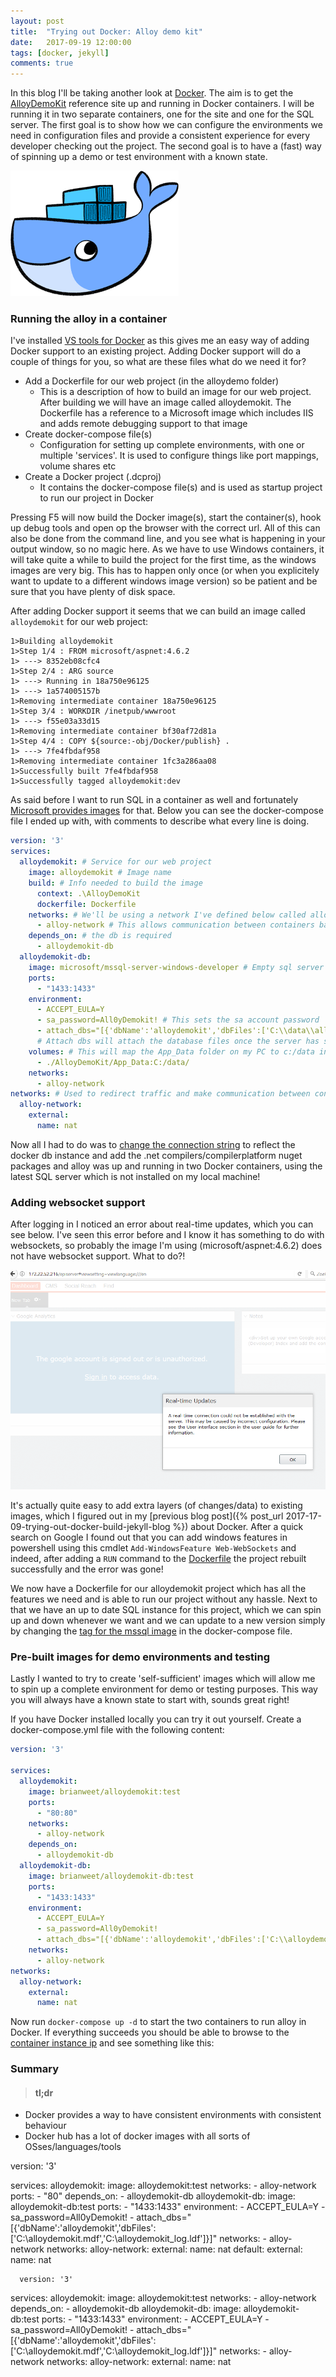 ```yaml
---
layout: post
title:  "Trying out Docker: Alloy demo kit"
date:   2017-09-19 12:00:00
tags: [docker, jekyll]
comments: true
---
```


In this blog I'll be taking another look at [Docker](https://www.docker.com/). The aim is to get the [AlloyDemoKit](https://github.com/episerver/AlloyDemoKit) reference site up and running in Docker containers. I will be running it in two separate containers, one for the site and one for the SQL server. The first goal is to show how we can configure the environments we need in configuration files and provide a consistent experience for every developer checking out the project. The second goal is to have a (fast) way of spinning up a demo or test environment with a known state.

<p class="centered-image">
	<img src="/assets/docker-blog-1/docker-logo.png" alt="Cute Docker logo">	
</p>

### Running the alloy in a container
I've installed [VS tools for Docker](https://marketplace.visualstudio.com/items?itemName=MicrosoftCloudExplorer.VisualStudioToolsforDocker-Preview) as this gives me an easy way of adding Docker support to an existing project. Adding Docker support will do a couple of things for you, so what are these files what do we need it for? 

* Add a Dockerfile for our web project (in the alloydemo folder)
  * This is a description of how to build an image for our web project. After building we will have an image called alloydemokit. The Dockerfile has a reference to a Microsoft image which includes IIS and adds remote debugging support to that image
* Create docker-compose file(s) 
  * Configuration for setting up complete environments, with one or multiple 'services'. It is used to configure things like port mappings, volume shares etc
* Create a Docker project (.dcproj)
  * It contains the docker-compose file(s) and is used as startup project to run our project in Docker

 Pressing F5 will now build the Docker image(s), start the container(s), hook up debug tools and open op the browser with the correct url. All of this can also be done from the command line, and you see what is happening in your output window, so no magic here. As we have to use Windows containers, it will take quite a while to build the project for the first time, as the windows images are very big. This has to happen only once (or when you explicitely want to update to a different windows image version) so be patient and be sure that you have plenty of disk space.

After adding Docker support it seems that we can build an image called ``alloydemokit`` for our web project:
```
1>Building alloydemokit
1>Step 1/4 : FROM microsoft/aspnet:4.6.2
1> ---> 8352eb08cfc4
1>Step 2/4 : ARG source
1> ---> Running in 18a750e96125
1> ---> 1a574005157b
1>Removing intermediate container 18a750e96125
1>Step 3/4 : WORKDIR /inetpub/wwwroot
1> ---> f55e03a33d15
1>Removing intermediate container bf30af72d81a
1>Step 4/4 : COPY ${source:-obj/Docker/publish} .
1> ---> 7fe4fbdaf958
1>Removing intermediate container 1fc3a286aa08
1>Successfully built 7fe4fbdaf958
1>Successfully tagged alloydemokit:dev
```

As said before I want to run SQL in a container as well and fortunately [Microsoft provides images](https://hub.docker.com/search/?isAutomated=0&isOfficial=0&page=1&pullCount=0&q=microsoft%2Fmssql&starCount=0) for that. Below you can see the docker-compose file I ended up with, with comments to describe what every line is doing.

```yml
version: '3'
services:
  alloydemokit: # Service for our web project
    image: alloydemokit # Image name
    build: # Info needed to build the image
      context: .\AlloyDemoKit
      dockerfile: Dockerfile
    networks: # We'll be using a network I've defined below called alloy-network
      - alloy-network # This allows communication between containers based on the service name
    depends_on: # the db is required
      - alloydemokit-db
  alloydemokit-db:
    image: microsoft/mssql-server-windows-developer # Empty sql server instance
    ports:
      - "1433:1433"
    environment: 
      - ACCEPT_EULA=Y
      - sa_password=All0yDemokit! # This sets the sa account password
      - attach_dbs="[{'dbName':'alloydemokit','dbFiles':['C:\\data\\alloydemokit.mdf','C:\\data\\alloydemokit_log.ldf']}]"
      # Attach dbs will attach the database files once the server has started
    volumes: # This will map the App_Data folder on my PC to c:/data in the container (R/W)
      - ./AlloyDemoKit/App_Data:C:/data/
    networks:
      - alloy-network
networks: # Used to redirect traffic and make communication between containers possible
  alloy-network:
    external:
      name: nat
```
Now all I had to do was to [change the connection string](https://github.com/brianweet/AlloyDemoKit/commit/265dd3d18cf958abdf27c2760ca3b3e72ff6bb05#diff-0d9151933f32e2929ddc7906ed378fbdR553) to reflect the docker db instance and add the .net compilers/compilerplatform nuget packages and alloy was up and running in two Docker containers, using the latest SQL server which is not installed on my local machine!

### Adding websocket support
After logging in I noticed an error about real-time updates, which you can see below. I've seen this error before and I know it has something to do with websockets, so probably the image I'm using (microsoft/aspnet:4.6.2) does not have websocket support. What to do?!

<p class="centered-image">
	<img src="/assets/docker-blog-2/websocket-error.png" alt="Websocket error">
</p>

It's actually quite easy to add extra layers (of changes/data) to existing images, which I figured out in my [previous blog post]({% post_url 2017-17-09-trying-out-docker-build-jekyll-blog %}) about Docker. After a quick search on Google I found out that you can add windows features in powershell using this cmdlet ``Add-WindowsFeature Web-WebSockets`` and indeed, after adding a ``RUN`` command to the [Dockerfile](https://github.com/brianweet/AlloyDemoKit/commit/dd71127447c78caad5edc1ed1addc945c66c3a37) the project rebuilt successfully and the error was gone!

We now have a Dockerfile for our alloydemokit project which has all the features we need and is able to run our project without any hassle. Next to that we have an up to date SQL instance for this project, which we can spin up and down whenever we want and we can update to a new version simply by changing the [tag for the mssql image](https://hub.docker.com/r/microsoft/mssql-server-windows-developer/tags/) in the docker-compose file.

### Pre-built images for demo environments and testing
Lastly I wanted to try to create 'self-sufficient' images which will allow me to spin up a complete environment for demo or testing purposes. This way you will always have a known state to start with, sounds great right!

If you have Docker installed locally you can try it out yourself. Create a docker-compose.yml file with the following content:
```yml
version: '3'

services:
  alloydemokit:
    image: brianweet/alloydemokit:test
    ports:
      - "80:80"
    networks:
      - alloy-network
    depends_on:
      - alloydemokit-db
  alloydemokit-db:
    image: brianweet/alloydemokit-db:test
    ports:
      - "1433:1433"
    environment: 
      - ACCEPT_EULA=Y
      - sa_password=All0yDemokit!
      - attach_dbs="[{'dbName':'alloydemokit','dbFiles':['C:\\alloydemokit.mdf','C:\\alloydemokit_log.ldf']}]"
    networks:
      - alloy-network
networks:
  alloy-network:
    external:
      name: nat
```

Now run ``docker-compose up -d`` to start the two containers to run alloy in Docker. If everything succeeds you should be able to browse to the [container instance ip](https://docs.docker.com/engine/reference/commandline/inspect/#get-an-instances-ip-address) and see something like this:

### Summary


> #### tl;dr
* Docker provides a way to have consistent environments with consistent behaviour
* Docker hub has a lot of docker images with all sorts of OSses/languages/tools



version: '3'

services:
  alloydemokit:
    image: alloydemokit:test
    networks:
      - alloy-network
    ports:
      - "80"
    depends_on:
      - alloydemokit-db
  alloydemokit-db:
    image: alloydemokit-db:test
    ports:
      - "1433:1433"
    environment: 
      - ACCEPT_EULA=Y
      - sa_password=All0yDemokit!
      - attach_dbs="[{'dbName':'alloydemokit','dbFiles':['C:\\alloydemokit.mdf','C:\\alloydemokit_log.ldf']}]"
    networks:
      - alloy-network
networks:
  alloy-network:
    external:
      name: nat 
  default:
    external:
      name: nat

	  version: '3'

services:
  alloydemokit:
    image: alloydemokit:test
    networks:
      - alloy-network
    depends_on:
      - alloydemokit-db
  alloydemokit-db:
    image: alloydemokit-db:test
    ports:
      - "1433:1433"
    environment: 
      - ACCEPT_EULA=Y
      - sa_password=All0yDemokit!
      - attach_dbs="[{'dbName':'alloydemokit','dbFiles':['C:\\alloydemokit.mdf','C:\\alloydemokit_log.ldf']}]"
    networks:
      - alloy-network
networks:
  alloy-network:
    external:
      name: nat